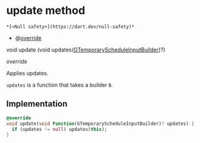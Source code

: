 


# update method




    *[<Null safety>](https://dart.dev/null-safety)*



- @[override](https://api.flutter.dev/flutter/dart-core/override-constant.html)

void update
(void updates([GTemporaryScheduleInputBuilder](../../third_party_yonomi_graphql_schema_schema.docs.schema.gql/GTemporaryScheduleInputBuilder-class.md))?)

_override_



<p>Applies updates.</p>
<p><code>updates</code> is a function that takes a builder <code>B</code>.</p>



## Implementation

```dart
@override
void update(void Function(GTemporaryScheduleInputBuilder)? updates) {
  if (updates != null) updates(this);
}
```








